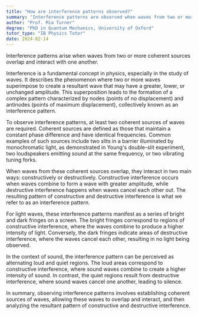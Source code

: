```yaml
---
title: "How are interference patterns observed?"
summary: "Interference patterns are observed when waves from two or more coherent sources overlap and interact with each other."
author: "Prof. Mia Turner"
degree: "PhD in Quantum Mechanics, University of Oxford"
tutor_type: "IB Physics Tutor"
date: 2024-02-14
---
```


Interference patterns arise when waves from two or more coherent sources overlap and interact with one another.

Interference is a fundamental concept in physics, especially in the study of waves. It describes the phenomenon where two or more waves superimpose to create a resultant wave that may have a greater, lower, or unchanged amplitude. This superposition leads to the formation of a complex pattern characterized by nodes (points of no displacement) and antinodes (points of maximum displacement), collectively known as an interference pattern.

To observe interference patterns, at least two coherent sources of waves are required. Coherent sources are defined as those that maintain a constant phase difference and have identical frequencies. Common examples of such sources include two slits in a barrier illuminated by monochromatic light, as demonstrated in Young's double-slit experiment, two loudspeakers emitting sound at the same frequency, or two vibrating tuning forks.

When waves from these coherent sources overlap, they interact in two main ways: constructively or destructively. Constructive interference occurs when waves combine to form a wave with greater amplitude, while destructive interference happens when waves cancel each other out. The resulting pattern of constructive and destructive interference is what we refer to as an interference pattern.

For light waves, these interference patterns manifest as a series of bright and dark fringes on a screen. The bright fringes correspond to regions of constructive interference, where the waves combine to produce a higher intensity of light. Conversely, the dark fringes indicate areas of destructive interference, where the waves cancel each other, resulting in no light being observed.

In the context of sound, the interference pattern can be perceived as alternating loud and quiet regions. The loud areas correspond to constructive interference, where sound waves combine to create a higher intensity of sound. In contrast, the quiet regions result from destructive interference, where sound waves cancel one another, leading to silence.

In summary, observing interference patterns involves establishing coherent sources of waves, allowing these waves to overlap and interact, and then analyzing the resultant pattern of constructive and destructive interference.
    